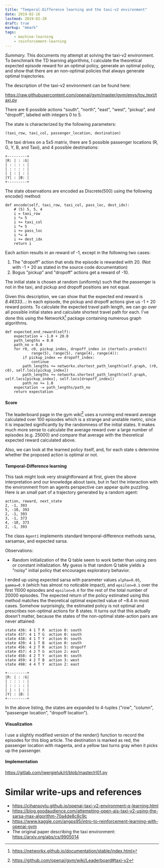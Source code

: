 ```yaml
---
title: "Temporal-Difference learning and the taxi-v2 environment"
date: 2019-02-16
lastmod: 2019-02-20
draft: true
markup: "mmark"
tags:
    - machine-learning
    - reinforcement-learning
---
```


*Summary.* This documents my attempt at solving the taxi-v2 environment. To
benchmark the TD learning algorithms, I calculate the theoretical expected
episode reward for an optimal policy, generate an optimal policy, and show 
that there are an non-optimal policies that always generate optimal 
trajectories.

The description of the taxi-v2 environment can be found here: 

https://raw.githubusercontent.com/openai/gym/master/gym/envs/toy_text/taxi.py

There are 6 possible actions "south", "north", "east", "west", "pickup", and
"dropoff", labeled with integers 0 to 5.

The state is characterized by the following parameters:

    (taxi_row, taxi_col, passenger_location, destination) 

The taxi drives on a 5x5 matrix, there are 5 possible passenger locations (R,
G, Y, B, and Taxi), and 4 possible destinations:

    +---------+
    |R: | : :G|
    | : : : : |
    | : : : : |
    | | : | : |
    |Y| : |B: |
    +---------+

The state observations are encoded as Discrete(500) using the following encode() method: 

    def encode(self, taxi_row, taxi_col, pass_loc, dest_idx):
        # (5) 5, 5, 4
        i = taxi_row
        i *= 5
        i += taxi_col
        i *= 5
        i += pass_loc
        i *= 4
        i += dest_idx
        return i

Each action results in an reward of -1, except in the following two cases:
1. The "dropoff" action that ends the episode is rewarded with 20. (Not with -1 + 20 
as stated in the source code documentation)
2. Bogus "pickup" and "dropoff" actions get a reward of -10.

The initial state is chosen at random (uniformly) such that the passenger is 
not in the taxi, and pickup and dropoff positions are not equal.

Given this description, we can show that the expected end reward is *8.46333...*: 
In each episode, the
pickup and dropoff actions give us -1 + 20 reward points. To calculate the
expected travel path length, we can go over all possible initial states and
calculate shortest travel path for each. I've done this using the NetworkX[^1] 
package containing numerous graph algorithms.

    def expected_end_reward(self):
        expectation = -1.0 + 20.0
        path_lengths = 0.0
        path_no = 0.0
        for r0, c0, pickup_index, dropoff_index in itertools.product(
                range(5), range(5), range(4), range(4)):
            if pickup_index == dropoff_index:
                continue
            path_lengths += networkx.shortest_path_length(self.graph, (r0, c0), self.locs[pickup_index])
            path_lengths += networkx.shortest_path_length(self.graph, self.locs[pickup_index], self.locs[dropoff_index])
            path_no += 1.0
        expectation -= path_lengths/path_no
        return expectation

#### Score 

The leaderboard page in the gym wiki[^2] uses a running end reward average calculated
over 100 episodes which is a strange and unstable metric, since it is impacted significantly
by the randomness of the initial states. It makes much more sense to calculate 
the average reward over a large number of episodes (e.g. 25000) and compare that 
average with the theoretical expected reward calculated above. 

Also, we can look at the learned policy itself, and, for each state s determine 
whether the proposed action is optimal or not. 

#### Temporal-Difference learning

This task might look very straightforward at first, given the above interpretation and
our knowledge about taxis, but in fact the interaction with the environment from an agents 
perspective can appear quite puzzling. Here is an small part of a trajectory generated
by a random agent:

    action, reward, next_state
    2, -1, 393
    5, -10, 393
    2, -1, 393
    3, -1, 373
    4, -10, 373
    2, -1, 393

The class `Agent1` implements standard temporal-difference methods sarsa, sarsamax, and 
expected sarsa. 

Observations:

* Random initialization of the Q table seem to work better than using zero
or constant initialization. My guess is that random Q table yields a "noisy" 
initial policy that encourages exploratory behavior.

I ended up using expected sarsa with parameter values `alpha=0.05`, 
`gamma=0.9` (which has almost no noticable impact), and `epsilon=0.1` over the 
first 11000 episodes and `epsilon=0.0`
for the rest of the total number of 20000 episodes. 
The expected return of the policy estimated using this method matches the theoretical
optimal expected value of ~8.4 in most cases. Somehow surprisingly, the estimated
policy is not optimal and prescribes non-optimal actions for 8 states. It turns out that
this actually doesn't matter, because the states of the non-optimal state-action
pairs are never attained: 

    state 436: 4 1 T R  action 0: south
    state 437: 4 1 T G  action 0: south
    state 438: 4 1 T Y  action 0: south
    state 439: 4 1 T B  action 0: south
    state 456: 4 2 T R  action 5: dropoff
    state 457: 4 2 T G  action 2: east
    state 458: 4 2 T Y  action 0: south
    state 459: 4 2 T B  action 3: west
    state 498: 4 4 T Y  action 2: east

    +---------+
    |R: | : :G|
    | : : : : |
    | : : : : |
    | | : | : |
    |Y| : |B: |
    +---------+

In the above listing, the states are expanded to 4-tuples ("row", "column", "passenger
location", "dropoff location").

#### Visualization

I use a slightly modified version of the render() function to record the
episodes for this blog article. The destination is marked as red, the passenger
location with magenta, and a yellow taxi turns gray when it picks up the
passenger.


#### Implementation

https://gitlab.com/jwergieluk/rl/blob/master/rl01.py


# Similar write-ups and references

* https://cihansoylu.github.io/openai-taxi-v2-environment-q-learning.html
* https://blog.goodaudience.com/attempting-open-ais-taxi-v2-using-the-sarsa-max-algorithm-70a4de8c8c9c
* https://www.kaggle.com/angps95/intro-to-reinforcement-learning-with-openai-gym
* The original paper describing the taxi environment: https://arxiv.org/abs/cs/9905014

[^1]: https://networkx.github.io/documentation/stable/index.html
[^2]: https://github.com/openai/gym/wiki/Leaderboard#taxi-v2




